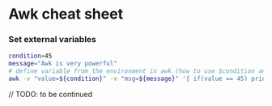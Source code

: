  # Awk cheat sheet

### Set external variables
```bash
condition=45
message="Awk is very powerful"
# define variable from the environment in awk (how to use $condition and $message in the awk code)
awk -v "value=${condition}" -v "msg=${message}" '{ if(value == 45) print msg }' file_path # Awk is very powerful
```
// TODO: to be continued